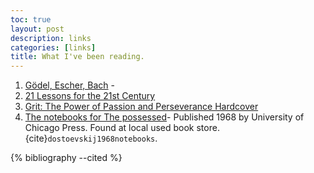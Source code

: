 ```yaml
---
toc: true
layout: post
description: links
categories: [links]
title: What I've been reading. 
---
```


1. [Gödel, Escher, Bach](https://en.wikipedia.org/wiki/G%C3%B6del,_Escher,_Bach) -
2. [21 Lessons for the 21st Century](https://www.amazon.com/Lessons-21st-Century-Yuval-Harari/dp/0525512179)
3. [Grit: The Power of Passion and Perseverance Hardcover](https://www.amazon.com/Grit-Passion-Perseverance-Angela-Duckworth/dp/1501111108)
4. [The notebooks for The possessed](https://www.amazon.co.uk/Notebooks-Possessed-Fyodor-Dostoevsky/dp/0226159639)- Published 1968 by University of Chicago Press. Found at local used book store. {cite}`dostoevskij1968notebooks`.

{% bibliography --cited %}




